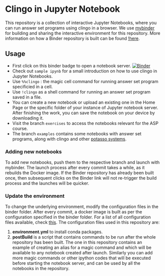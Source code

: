 # Clingo in Jupyter Notebook

This repository is a collection of interactive Jupyter Notebooks, where you can run answer set programs using clingo in a browser. 
We use [mybinder](https://mybinder.org/) for building and sharing the interactive environment for this repository. 
More information on how a Binder repository is built can be found [!here](https://mybinder.readthedocs.io/en/latest/introduction.html).

## Usage

- First click on this binder badge to open a notebook server. [![Binder](https://mybinder.org/badge_logo.svg)](https://mybinder.org/v2/gh/krr-up/notebook.git/main)
- Check out `sample ipynb` for a small introduction on how to use clingo in Jupyter Notebooks.
- Use `%%clingo` : the magic cell command for running answer set program specificied in a cell.
- Use `!clingo` as a shell command for running an answer set program saved in a file.
- You can create a new notebook or upload an existing one in the Home Page or the specific folder of your instance of Jupyter notebook server. 
  After finishing the work, you can save the notebook on your device by downloading it.  
- Visit the branch `exercises` to access the notebooks relevant for the ASP course.
- The branch `examples` contains some notebooks with answer set programs, along with clingo and other [potasso systems](https://github.com/potassco/).

### Adding new notebooks

To add new notebooks, push them to the respective branch and launch with mybinder.
The launch process after every commit takes a while, as it rebuilds the Docker image. 
If the Binder repository has already been built once, then subsequent clicks on the Binder link will not re-trigger the build process and the launches will be quicker.

### Update the environment
  
To change the underlying environment, modify the configuration files in the binder folder.
After every commit, a docker image is built as per the configuration specified in the binder folder.
For a list of all configuration files available, check [this](https://mybinder.readthedocs.io/en/latest/using/config_files.html#config-files).
The configuration files used in this repository are:
1. **environment.yml** to install conda packages.
2. **postBuild** is a script that contains commands to be run after the whole repository has been built. 
  The one in this repository contains an example of creating an alias for a magic command and which will be available to any notebook created after launch.         Similarly you can add more magic commands or other ipython codes that will be executed before starting the notebook server, and can be used by all the notebooks   in the repository.


